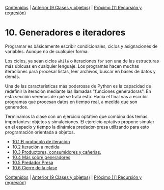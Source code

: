 [Contenidos](../Contenidos.md) \| [Anterior (9 Clases y objetos)](../09_Clases_y_Objetos/00_Resumen.md) \| [Próximo (11 Recursión y regresión)](../11_Recursion/00_Resumen.md)

# 10. Generadores e iteradores
Programar es básicamente escribir condicionales, ciclos y asignaciones de variables. Aunque no de cualquier forma.

Los ciclos, ya sean ciclos `while` o iteraciones `for` son una de las estructuras más ubicuas en cualquier lenguaje. Los programas hacen muchas iteraciones para procesar listas, leer archivos, buscar en bases de datos y demás.

Una de las características más poderosas de Python es la capacidad de redefinir la iteración mediante las llamadas "funciones generadoras". En esta sección veremos de qué se trata esto. Hacia el final vas a escribir programas que procesan datos en tiempo real, a medida que son generados. 

Terminamos la clase con un ejercicio optativo que combina dos temas importantes: objetos y simulaciones. El ejercicio optativo propone simular en el espacio y tiempo la dinámica predador-presa utilizando para esto programación orientada a objetos.


* [10.1 El protocolo de iteración](01_protocolo_Iteracion.md)
* [10.2 Iteración a medida](02_iteracion_a_medida.md)
* [10.3 Productores, consumidores y cañerías.](03_Producers_consumers.md)
* [10.4 Más sobre generadores](04_Mas_generadores.md)
* [10.5 Predador Presa](05_PredadorPresa.md)
* [10.6 Cierre de la clase](06_Cierre.md)


[Contenidos](../Contenidos.md) \| [Anterior (9 Clases y objetos)](../09_Clases_y_Objetos/00_Resumen.md) \| [Próximo (11 Recursión y regresión)](../11_Recursion/00_Resumen.md)
